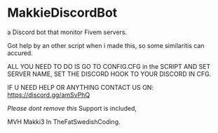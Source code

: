 # MakkieDiscordBot
a Discord bot that monitor Fivem servers.

Got help by an other script when i made this, so some similaritis can accured.

ALL YOU NEED TO DO IS GO TO CONFIG.CFG in the SCRIPT AND SET SERVER NAME,
SET THE DISCORD HOOK TO YOUR DISCORD IN CFG.

IF U NEED HELP OR ANYTHING CONTACT US ON: https://discord.gg/amSvPhQ

*Please dont remove this*
Support is included,

MVH Makki3 In TheFatSwedishCoding.




